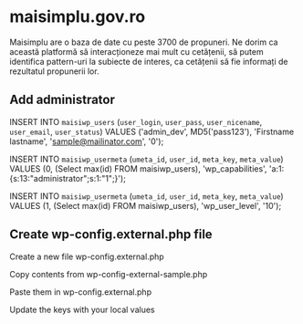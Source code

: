 # maisimplu.gov.ro
Maisimplu are o baza de date cu peste 3700 de propuneri. Ne dorim ca această platformă să interacționeze mai mult cu cetățenii, să putem identifica pattern-uri la subiecte de interes, ca cetățenii să fie informați de rezultatul propunerii lor. 


## Add administrator
INSERT INTO `maisiwp_users` (`user_login`, `user_pass`, `user_nicename`, `user_email`, `user_status`)
VALUES ('admin_dev', MD5('pass123'), 'Firstname lastname', 'sample@mailinator.com', '0');

INSERT INTO `maisiwp_usermeta` (`umeta_id`, `user_id`, `meta_key`, `meta_value`) 
VALUES (0, (Select max(id) FROM maisiwp_users), 'wp_capabilities', 'a:1:{s:13:"administrator";s:1:"1";}');

INSERT INTO `maisiwp_usermeta` (`umeta_id`, `user_id`, `meta_key`, `meta_value`) 
VALUES (1, (Select max(id) FROM maisiwp_users), 'wp_user_level', '10');

## Create wp-config.external.php file

Create a new file wp-config.external.php

Copy contents from wp-config-external-sample.php

Paste them in wp-config.external.php

Update the keys with your local values
